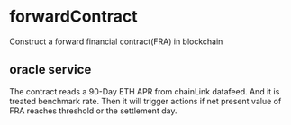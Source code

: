 # forwardContract
Construct a forward financial contract(FRA) in blockchain


## oracle service
The contract reads a 90-Day ETH APR from chainLink datafeed. And it is treated benchmark rate. Then it will trigger actions if net present value of FRA reaches threshold or the settlement day. 
